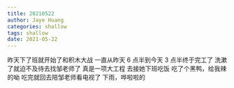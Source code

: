 ```yaml
---
title: 20210522
author: Jaye Huang
categories: shallow
tags: shallow
date: 2021-05-22
---
```


昨天下了班就开始了和积木大战
一直从昨天 6 点半到今天 3 点半终于完工了
洗漱了就迫不及待去找邹老师了
真是一项大工程
去接她下班吃饭
吃了个黑鸭，给我辣的呦
吃完就回去陪邹老师看电视了
下雨，哗啦啦的
